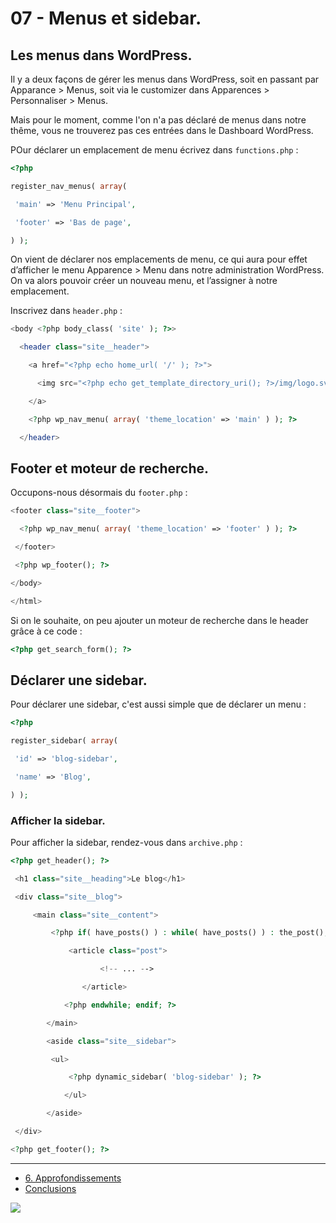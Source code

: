 # 07 - Menus et sidebar.

## Les menus dans WordPress.

Il y a deux façons de gérer les menus dans WordPress, soit en passant par Apparance > Menus, soit via le customizer dans Apparences > Personnaliser > Menus.

Mais pour le moment, comme l'on n'a pas déclaré de menus dans notre thême, vous ne trouverez pas ces entrées dans le Dashboard WordPress.

POur déclarer un emplacement de menu écrivez dans `functions.php` :

```PHP
<?php 

register_nav_menus( array(

 'main' => 'Menu Principal',

 'footer' => 'Bas de page',

) );
```

On vient de déclarer nos emplacements de menu, ce qui aura pour effet d’afficher le menu Apparence > Menu dans notre administration WordPress. On va alors pouvoir créer un nouveau menu, et l’assigner à notre emplacement.

Inscrivez dans `header.php` : 

```PHP
<body <?php body_class( 'site' ); ?>>

  <header class="site__header">

    <a href="<?php echo home_url( '/' ); ?>">

      <img src="<?php echo get_template_directory_uri(); ?>/img/logo.svg" alt="Logo">

    </a>

    <?php wp_nav_menu( array( 'theme_location' => 'main' ) ); ?>

  </header>
```

## Footer et moteur de recherche.

Occupons-nous désormais du `footer.php` :

```PHP
<footer class="site__footer">

  <?php wp_nav_menu( array( 'theme_location' => 'footer' ) ); ?>

 </footer>

 <?php wp_footer(); ?>

</body>

</html>
```

Si on le souhaite, on peu ajouter un moteur de recherche dans le header grâce à ce code : 

```PHP
<?php get_search_form(); ?>
```

## Déclarer une sidebar.

Pour déclarer une sidebar, c'est aussi simple que de déclarer un menu :

```PHP
<?php 

register_sidebar( array(

 'id' => 'blog-sidebar',

 'name' => 'Blog',

) );
```

### Afficher la sidebar.

Pour afficher la sidebar, rendez-vous dans `archive.php` :

```PHP
<?php get_header(); ?>

 <h1 class="site__heading">Le blog</h1>

 <div class="site__blog">

     <main class="site__content">

         <?php if( have_posts() ) : while( have_posts() ) : the_post(); ?>

             <article class="post">

                    <!-- ... -->

                </article>

            <?php endwhile; endif; ?>

        </main>

        <aside class="site__sidebar">

         <ul>

             <?php dynamic_sidebar( 'blog-sidebar' ); ?>

            </ul>

        </aside>

 </div> 

<?php get_footer(); ?>
```

---

- [6. Approfondissements](./06-Approfondissements.md)
- [Conclusions](./conclusion.md)

![](https://media.giphy.com/media/ro08ZmQ1MeqZypzgDN/giphy.gif)
